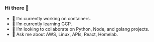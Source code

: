 ### Hi there 👋

- 🔭 I’m currently working on containers.
- 🌱 I’m currently learning GCP.
- 👯 I’m looking to collaborate on Python, Node, and golang projects.
- 💬 Ask me about AWS, Linux, APIs, React, Homelab.

<!--
**diy-eng/diy-eng** is a ✨ _special_ ✨ repository because its `README.md` (this file) appears on your GitHub profile.

Here are some ideas to get you started:

- 🔭 I’m currently working on ...
- 🌱 I’m currently learning ...
- 👯 I’m looking to collaborate on ...
- 🤔 I’m looking for help with ...
- 💬 Ask me about ...
- 📫 How to reach me: ...
- 😄 Pronouns: ...
- ⚡ Fun fact: ...
-->